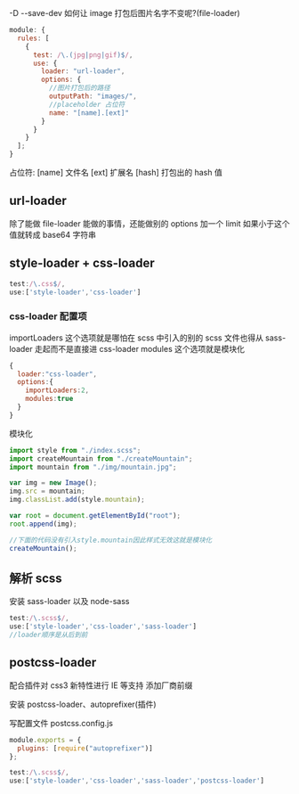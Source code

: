 -D --save-dev
如何让 image 打包后图片名字不变呢?(file-loader)

```javascript
module: {
  rules: [
    {
      test: /\.(jpg|png|gif)$/,
      use: {
        loader: "url-loader",
        options: {
          //图片打包后的路径
          outputPath: "images/",
          //placeholder 占位符
          name: "[name].[ext]"
        }
      }
    }
  ];
}
```

占位符:
[name] 文件名
[ext] 扩展名
[hash] 打包出的 hash 值

## url-loader

除了能做 file-loader 能做的事情，还能做别的
options 加一个 limit 如果小于这个值就转成 base64 字符串

## style-loader + css-loader

```javascript
test:/\.css$/,
use:['style-loader','css-loader']
```

### css-loader 配置项

importLoaders 这个选项就是哪怕在 scss 中引入的别的 scss 文件也得从 sass-loader 走起而不是直接进 css-loader
modules 这个选项就是模块化

```javascript
{
  loader:"css-loader",
  options:{
    importLoaders:2,
    modules:true
  }
}
```

模块化

```javascript
import style from "./index.scss";
import createMountain from "./createMountain";
import mountain from "./img/mountain.jpg";

var img = new Image();
img.src = mountain;
img.classList.add(style.mountain);

var root = document.getElementById("root");
root.append(img);

//下面的代码没有引入style.mountain因此样式无效这就是模块化
createMountain();
```

## 解析 scss

安装 sass-loader 以及 node-sass

```javascript
test:/\.scss$/,
use:['style-loader','css-loader','sass-loader']
//loader顺序是从后到前
```

## postcss-loader

配合插件对 css3 新特性进行 IE 等支持 添加厂商前缀

安装 postcss-loader、autoprefixer(插件)

写配置文件 postcss.config.js

```javascript
module.exports = {
  plugins: [require("autoprefixer")]
};
```

```javascript
test:/\.scss$/,
use:['style-loader','css-loader','sass-loader','postcss-loader']
```
